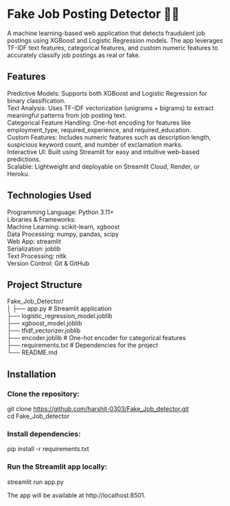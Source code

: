 # Fake Job Posting Detector 🕵️‍♂️

A machine learning-based web application that detects fraudulent job postings using XGBoost and Logistic Regression models.
The app leverages TF-IDF text features, categorical features, and custom numeric features to accurately classify job postings as real or fake.

## Features

Predictive Models: Supports both XGBoost and Logistic Regression for binary classification.  
Text Analysis: Uses TF-IDF vectorization (unigrams + bigrams) to extract meaningful patterns from job posting text.  
Categorical Feature Handling: One-hot encoding for features like employment_type, required_experience, and required_education.  
Custom Features: Includes numeric features such as description length, suspicious keyword count, and number of exclamation marks.  
Interactive UI: Built using Streamlit for easy and intuitive web-based predictions.  
Scalable: Lightweight and deployable on Streamlit Cloud, Render, or Heroku.  

## Technologies Used

Programming Language: Python 3.11+  
Libraries & Frameworks:  
    Machine Learning: scikit-learn, xgboost  
    Data Processing: numpy, pandas, scipy  
    Web App: streamlit  
    Serialization: joblib  
    Text Processing: nltk  
Version Control: Git & GitHub

## Project Structure

Fake_Job_Detector/  
│
├── app.py                         # Streamlit application  
├── logistic_regression_model.joblib  
├── xgboost_model.joblib  
├── tfidf_vectorizer.joblib  
├── encoder.joblib                 # One-hot encoder for categorical features  
├── requirements.txt               # Dependencies for the project  
└── README.md    

## Installation

### Clone the repository:  

git clone https://github.com/harshit-0303/Fake_Job_detector.git  
cd Fake_Job_detector  


### Install dependencies:  

pip install -r requirements.txt


### Run the Streamlit app locally:  

streamlit run app.py


The app will be available at http://localhost:8501.

